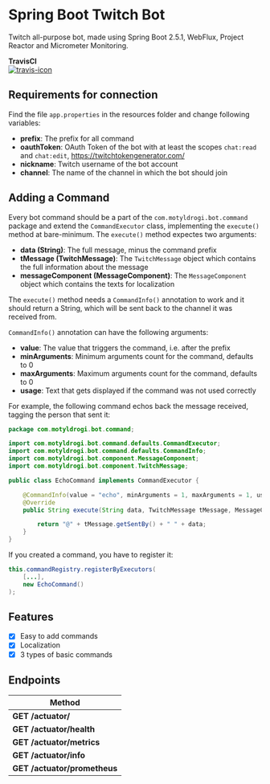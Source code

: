 # Spring Boot Twitch Bot
Twitch all-purpose bot, made using Spring Boot 2.5.1, WebFlux, Project Reactor and Micrometer Monitoring.

**TravisCI**<br>
[![travis-icon]][travis]

Requirements for connection
---
Find the file `app.properties` in the resources folder and change following variables:

- **prefix**: The prefix for all command
- **oauthToken**: OAuth Token of the bot with at least the scopes `chat:read` and `chat:edit`, https://twitchtokengenerator.com/
- **nickname**: Twitch username of the bot account
- **channel**: The name of the channel in which the bot should join

Adding a Command
---

Every bot command should be a part of the `com.motyldrogi.bot.command` package and extend the `CommandExecutor` class, implementing the `execute()` method at bare-minimum. The `execute()` method expectes two arguments:

- **data (String)**: The full message, minus the command prefix
- **tMessage (TwitchMessage)**: The `TwitchMessage` object which contains the full information about the message
- **messageComponent (MessageComponent)**: The `MessageComponent` object which contains the texts for localization

The `execute()` method needs a `CommandInfo()` annotation to work and it should return a String, which will be sent back to the channel it was received from.

`CommandInfo()` annotation can have the following arguments:

- **value**: The value that triggers the command, i.e. after the prefix
- **minArguments**: Minimum arguments count for the command, defaults to 0
- **maxArguments**: Maximum arguments count for the command, defaults to 0
- **usage**: Text that gets displayed if the command was not used correctly

For example, the following command echos back the message received, tagging the person that sent it:

```java
package com.motyldrogi.bot.command;

import com.motyldrogi.bot.command.defaults.CommandExecutor;
import com.motyldrogi.bot.command.defaults.CommandInfo;
import com.motyldrogi.bot.component.MessageComponent;
import com.motyldrogi.bot.component.TwitchMessage;

public class EchoCommand implements CommandExecutor {

    @CommandInfo(value = "echo", minArguments = 1, maxArguments = 1, usage = "<message>")
    @Override
    public String execute(String data, TwitchMessage tMessage, MessageComponent messageComponent) {

        return "@" + tMessage.getSentBy() + " " + data;
    }
}
```

If you created a command, you have to register it:
```java
this.commandRegistry.registerByExecutors(
    [...],
    new EchoCommand()
);
```

## Features
- [x] Easy to add commands
- [x] Localization
- [x] 3 types of basic commands

## Endpoints

| Method                                             | 
| -------------------------------------------------- |               
| **GET  /actuator/** |
| **GET  /actuator/health** |
| **GET  /actuator/metrics** |
| **GET  /actuator/info** |
| **GET  /actuator/prometheus** |

[travis-icon]: https://www.travis-ci.com/Motyldrogi/spring-twitch-bot.svg?token=BAY6DRwNfoKsyPs22bzN&branch=main
[travis]: https://www.travis-ci.com/github/Motyldrogi/spring-twitch-bot/
